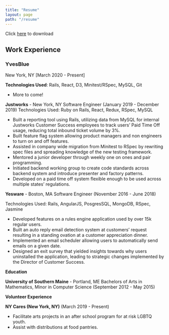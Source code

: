 ```yaml
---
title: "Resume"
layout: page
path: "/resume"
---
```


Click [here](https://docs.google.com/document/d/1G8qpa1eZGc8ADDthpSklj9DQZ6z3Zg1MY_fE52QrM_A/edit?usp=sharing) to download

## Work Experience

### YvesBlue
New York, NY [March 2020 - Present]

**Technologies Used**: Rails, React, D3, Minitest/RSpec, MySQL, Git
-   More to come! 

**Justworks** - New York, NY
Software Engineer (January 2019 - December 2019)
Technologies Used: Ruby on Rails, React, Redux, RSpec, MySQL
-   Built a reporting tool using Rails, utilizing data from MySQL for internal Justworks Customer Success employees to track users’ Paid Time Off usage, reducing total inbound ticket volume by 3%.
-   Built feature flag system allowing product managers and non engineers to turn on and off features.
-   Assisted in company wide migration from Minitest to RSpec by rewriting spec files and spreading knowledge of the new testing framework.
-   Mentored a junior developer through weekly one on ones and pair programming.
-   Initiated backend working group to create code standards across backend system and introduce presenter and factory patterns.
-   Developed on a paid time off system flexible enough to be used across multiple states’ regulations.

**Yesware** - Boston, MA
Software Engineer (November 2016 - June 2018)

Technologies Used: Rails, AngularJS, PosgresSQL, MongoDB, RSpec, Jasmine
-   Developed features on a rules engine application used by over 15k regular users.
-   Built an auto reply email detection system at customers’ request resulting in a standing ovation at a customer appreciation dinner.
-   Implemented an email scheduler allowing users to automatically send emails on a given date.
-   Designed an exit survey that yielded insights towards why users uninstalled the application, leading to strategic changes implemented by the Director of Customer Success.

**Education**


**University of Southern Maine** - Portland, ME
Bachelors of Arts in Mathematics, Minor in Computer Science (September 2012 - May 2015)

**Volunteer Experience**


**NY Cares (New York, NY)**  (March 2019 - Present)
- Facilitate arts projects in an after school program for at risk LGBTQ youth.
- Assist with distributions at food pantries.
